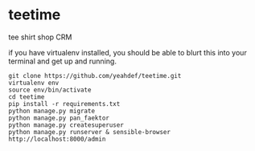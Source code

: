 # teetime
tee shirt shop CRM

if you have virtualenv installed, you should be able to blurt this into your terminal and get up and running.

	git clone https://github.com/yeahdef/teetime.git
	virtualenv env
	source env/bin/activate
	cd teetime
	pip install -r requirements.txt
	python manage.py migrate
	python manage.py pan_faektor
	python manage.py createsuperuser
	python manage.py runserver & sensible-browser http://localhost:8000/admin
